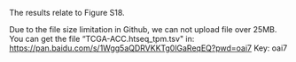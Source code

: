 The results relate to Figure S18.

Due to the file size limitation in Github, we can not upload file over 25MB. You can get the file “TCGA-ACC.htseq_tpm.tsv" in: https://pan.baidu.com/s/1Wgg5aQDRVKKTg0lGaReqEQ?pwd=oai7 Key: oai7
